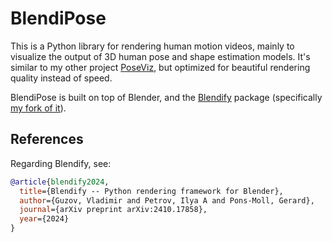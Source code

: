 # BlendiPose

This is a Python library for rendering human motion videos, mainly to visualize the output of 3D human pose and shape estimation models. It's similar to my other project [PoseViz](https://github.com/isarandi/poseviz), but optimized for beautiful rendering quality instead of speed.

BlendiPose is built on top of Blender, and the [Blendify](https://github.com/ptrvilya/blendify) package (specifically [my fork of it](https://github.com/isarandi/blendify)).

## References

Regarding Blendify, see: 

```bibtex
@article{blendify2024,
  title={Blendify -- Python rendering framework for Blender},
  author={Guzov, Vladimir and Petrov, Ilya A and Pons-Moll, Gerard},
  journal={arXiv preprint arXiv:2410.17858},
  year={2024}
}
```